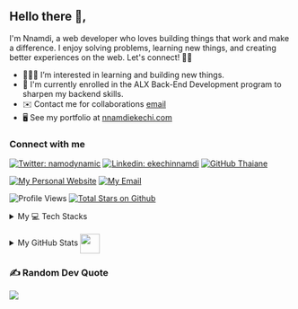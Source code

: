 ## Hello there 👋,
I'm Nnamdi, a web developer who loves building things that work and make a difference. I enjoy solving problems, learning new things, and creating better experiences on the web. Let's connect! 🚀✨

-  👨🏻‍💻   I’m interested in learning and building new things.
-  🤝   I'm currently enrolled in the ALX Back-End Development program to sharpen my backend skills.
-  ✉️    Contact me for collaborations [email](mailto:ekechinnamdi@gmail.com)
-  🖥️   See my portfolio at [nnamdiekechi.com](https://nnamdiekechi.com)

<h3 align="">Connect with me</h3>
<div> 
 
[![Twitter: namodynamic](https://img.shields.io/twitter/follow/namodynamic?style=social)](https://twitter.com/namodynamic)
[![Linkedin: ekechinnamdi](https://img.shields.io/badge/-Nnamdi%20Ekechi-blue?style=flat-square&logo=Linkedin&logoColor=white&link=https://www.linkedin.com/in/ekechinnamdi/)](https://www.linkedin.com/in/ekechinnamdi/)
[![GitHub Thaiane](https://img.shields.io/github/followers/namodynamic?label=follow&style=social)](https://github.com/namodynamic)
</div>

<div align="">

[![My Personal Website](https://custom-icon-badges.demolab.com/badge/www.nnamdiekechi.com-gold?style=for-the-badge&logo=globe&logoColor=black)](https://www.nnamdiekechi.com) [![My Email](https://custom-icon-badges.demolab.com/badge/-ekechinnamdi@gmail.com-red?style=for-the-badge&logo=mail&logoColor=white)](mailto:ekechinnamdi@gmail.com)

![Profile Views](https://komarev.com/ghpvc/?username=namodynamic&color=blueviolet&style=for-the-badge) [![Total Stars on Github](https://custom-icon-badges.demolab.com/github/stars/namodynamic?color=55960c&style=for-the-badge&labelColor=488207&logo=star)](https://github.com/srbhr?tab=repositories&sort=stargazers)

</div>


<details>
  <summary> My 💻 Tech Stacks </summary>
  
<div align="center">

# 💻 Tech Stacks:

![JavaScript](https://img.shields.io/badge/javascript-%23323330.svg?style=for-the-badge&logo=javascript&logoColor=%23F7DF1E) ![HTML5](https://img.shields.io/badge/html5-%23E34F26.svg?style=for-the-badge&logo=html5&logoColor=white) ![CSS3](https://img.shields.io/badge/css3-%231572B6.svg?style=for-the-badge&logo=css3&logoColor=white) ![TypeScript](https://img.shields.io/badge/typescript-%23007ACC.svg?style=for-the-badge&logo=typescript&logoColor=white) ![React](https://img.shields.io/badge/react-%2320232a.svg?style=for-the-badge&logo=react&logoColor=%2361DAFB) ![Next JS](https://img.shields.io/badge/Next-black?style=for-the-badge&logo=next.js&logoColor=white)  ![Markdown](https://img.shields.io/badge/markdown-%23000000.svg?style=for-the-badge&logo=markdown&logoColor=white)![Vercel](https://img.shields.io/badge/vercel-%23000000.svg?style=for-the-badge&logo=vercel&logoColor=white) ![Bootstrap](https://img.shields.io/badge/bootstrap-%23563D7C.svg?style=for-the-badge&logo=bootstrap&logoColor=white)  ![JWT](https://img.shields.io/badge/JWT-black?style=for-the-badge&logo=JSON%20web%20tokens) ![Notion](https://img.shields.io/badge/Notion-%23000000.svg?style=for-the-badge&logo=notion&logoColor=white) ![Portfolio](https://img.shields.io/badge/Portfolio-%23000000.svg?style=for-the-badge&logo=firefox&logoColor=#FF7139) ![NodeJS](https://img.shields.io/badge/node.js-6DA55F?style=for-the-badge&logo=node.js&logoColor=white) ![Express.js](https://img.shields.io/badge/express.js-%23404d59.svg?style=for-the-badge&logo=express&logoColor=%2361DAFB)![NPM](https://img.shields.io/badge/NPM-%23000000.svg?style=for-the-badge&logo=npm&logoColor=white)  ![Webpack](https://img.shields.io/badge/webpack-%238DD6F9.svg?style=for-the-badge&logo=webpack&logoColor=black) ![TailwindCSS](https://img.shields.io/badge/tailwindcss-%2338B2AC.svg?style=for-the-badge&logo=tailwind-css&logoColor=white) ![MongoDB](https://img.shields.io/badge/MongoDB-%234ea94b.svg?style=for-the-badge&logo=mongodb&logoColor=white)![Clerk](https://img.shields.io/badge/Clerk-black?style=for-the-badge&logo=clerk&logoColor=blueviolet)  ![Appwrite](https://img.shields.io/badge/Appwrite-black?style=for-the-badge&logo=appwrite&logoColor=white) ![Figma](https://img.shields.io/badge/figma-white?style=for-the-badge&logo=figma) ![Vscode](https://img.shields.io/badge/vscode-blue?style=for-the-badge&logo=visualstudiocode&logoColor=white) ![Postman](https://img.shields.io/badge/Postman-FF6C37?style=for-the-badge&logo=postman&logoColor=white)
</div>

</details>

 <!---## Some of the Languages and tools I use:
[![My Skills](https://skillicons.dev/icons?i=js,html,css,mongodb,express,react,nodejs,nextjs,ts,redux,threejs,tailwind,bootstrap,npm,docker,vite,git,postman,github,vercel,apple,stackoverflow,ai,figma,vscode)](https://skillicons.dev) --->
          


 
<br/>
<details>
  <summary>My GitHub Stats <img src = "https://i.pinimg.com/originals/65/c4/f4/65c4f452571be1261e9c623f7da488ac.gif" width = 35px align="center"></summary>
 <div align="">
   <img src="https://github-readme-streak-stats.herokuapp.com/?user=namodynamic" alt="Nnamdi's LangStat" width="400px" height="192px"/>
  <img src="https://github-readme-stats.vercel.app/api/top-langs?username=namodynamic&langs_count=10&show_icons=true&locale=en&layout=compact&theme=light" alt="Nnamdi's Top language" height="178px"  width="400px"/>
  <img src="https://github-readme-stats.vercel.app/api?username=namodynamic&show_icons=true&line_height=22" alt="GitHub Stats" width="400px"/>
</div>
</details>


### ✍️ Random Dev Quote

![](https://quotes-github-readme.vercel.app/api?type=horizontal&theme=radical)






<!---
namodynamic/namodynamic is a ✨ special ✨ repository because its `README.md` (this file) appears on your GitHub profile.
You can click the Preview link to take a look at your changes.
--->
